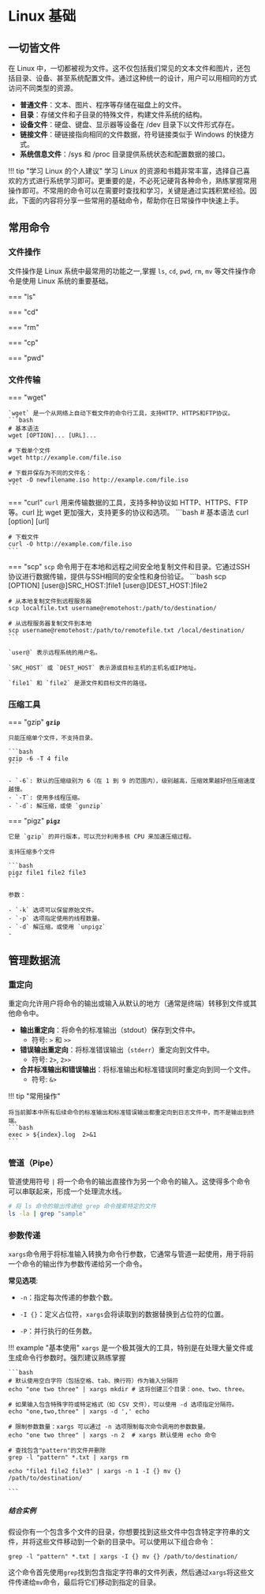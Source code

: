 # Linux 基础

## 一切皆文件

在 Linux 中，一切都被视为文件。这不仅包括我们常见的文本文件和图片，还包括目录、设备、甚至系统配置文件。通过这种统一的设计，用户可以用相同的方式访问不同类型的资源。

- **普通文件**：文本、图片、程序等存储在磁盘上的文件。
- **目录**：存储文件和子目录的特殊文件，构建文件系统的结构。
- **设备文件**：硬盘、键盘、显示器等设备在 /dev 目录下以文件形式存在。
- **链接文件**：硬链接指向相同的文件数据，符号链接类似于 Windows 的快捷方式。
- **系统信息文件**：/sys 和 /proc 目录提供系统状态和配置数据的接口。

!!! tip "学习 Linux 的个人建议"
    学习 Linux 的资源和书籍非常丰富，选择自己喜欢的方式进行系统学习即可。更重要的是，不必死记硬背各种命令，熟练掌握常用操作即可。不常用的命令可以在需要时查找和学习，关键是通过实践积累经验。因此，下面的内容将分享一些常用的基础命令，帮助你在日常操作中快速上手。

## 常用命令

### 文件操作

文件操作是 Linux 系统中最常用的功能之一,掌握 `ls`, `cd`, `pwd`, `rm`, `mv` 等文件操作命令是使用 Linux 系统的重要基础。

=== "ls"

=== "cd"

=== "rm"

=== "cp"

=== "pwd"

### 文件传输

=== "wget"

    `wget` 是一个从网络上自动下载文件的命令行工具，支持HTTP、HTTPS和FTP协议。
    ```bash
    # 基本语法
    wget [OPTION]... [URL]...

    # 下载单个文件
    wget http://example.com/file.iso

    # 下载并保存为不同的文件名：
    wget -O newfilename.iso http://example.com/file.iso
    ```

=== "curl"
    `curl` 用来传输数据的工具，支持多种协议如 HTTP、HTTPS、FTP等。curl 比 wget 更加强大，支持更多的协议和选项。
    ```bash
    # 基本语法
    curl [option] [url]
    
    # 下载文件
    curl -O http://example.com/file.iso
    ```
=== "scp"
    `scp` 命令用于在本地和远程之间安全地复制文件和目录。它通过SSH协议进行数据传输，提供与SSH相同的安全性和身份验证。
    ```bash
    scp [OPTION] [user@]SRC_HOST:]file1 [user@]DEST_HOST:]file2
    
    # 从本地复制文件到远程服务器
    scp localfile.txt username@remotehost:/path/to/destination/

    # 从远程服务器复制文件到本地
    scp username@remotehost:/path/to/remotefile.txt /local/destination/
    ```

    `user@` 表示远程系统的用户名。

    `SRC_HOST` 或 `DEST_HOST` 表示源或目标主机的主机名或IP地址。
    
    `file1` 和 `file2` 是源文件和目标文件的路径。

### 压缩工具

=== "gzip"
    **`gzip`**

    只能压缩单个文件，不支持目录。

    ```bash
    gzip -6 -T 4 file
    ```

    - `-6`: 默认的压缩级别为 6（在 1 到 9 的范围内），级别越高，压缩效果越好但压缩速度越慢。
    - `-T`: 使用多线程压缩。
    - `-d`: 解压缩，或使 `gunzip`

=== "pigz"
    **`pigz`**

    它是 `gzip` 的并行版本，可以充分利用多核 CPU 来加速压缩过程。

    支持压缩多个文件

    ```bash
    pigz file1 file2 file3
    ```

    参数：

    - `-k` 选项可以保留原始文件。
    - `-p` 选项指定使用的线程数量。
    - `-d` 解压缩，或使用 `unpigz`
    - 
## 管理数据流

### 重定向

重定向允许用户将命令的输出或输入从默认的地方（通常是终端）转移到文件或其他命令中。

- **输出重定向**：将命令的标准输出（stdout）保存到文件中。
  - 符号: `>` 和 `>>`
- **错误输出重定向**：将标准错误输出（`stderr`）重定向到文件中。
  - 符号: `2>`, `2>>`
- **合并标准输出和错误输出**：将标准输出和标准错误同时重定向到同一个文件。
  - 符号: `&>`

!!! tip "常用操作"

    将当前脚本中所有后续命令的标准输出和标准错误输出都重定向到日志文件中，而不是输出到终端。
    ```bash
    exec > ${index}.log  2>&1
    ```

### 管道（Pipe）

管道使用符号 `|` 将一个命令的输出直接作为另一个命令的输入。这使得多个命令可以串联起来，形成一个处理流水线。

```bash
# 将 ls 命令的输出传递给 grep 命令搜索特定的文件
ls -la | grep "sample"
```

### 参数传递

`xargs`命令用于将标准输入转换为命令行参数，它通常与管道一起使用，用于将前一个命令的输出作为参数传递给另一个命令。

**常见选项**:

- `-n`：指定每次传递的参数个数。
  
- `-I {}`：定义占位符，`xargs`会将读取到的数据替换到占位符的位置。

- `-P`：并行执行的任务数。

!!! example "基本使用"
    `xargs` 是一个极其强大的工具，特别是在处理大量文件或生成命令行参数时。强烈建议熟练掌握

    ```bash
    # 默认使用空白字符（包括空格、tab、换行符）作为输入分隔符
    echo "one two three" | xargs mkdir # 这将创建三个目录：one、two、three。

    # 如果输入包含特殊字符或特定格式（如 CSV 文件），可以使用 -d 选项指定分隔符。
    echo "one,two,three" | xargs -d ',' echo

    # 限制参数数量：xargs 可以通过 -n 选项限制每次命令调用的参数数量。
    echo "one two three" | xargs -n 2  # xargs 默认使用 echo 命令

    # 查找包含"pattern"的文件并删除
    grep -l "pattern" *.txt | xargs rm

    echo "file1 file2 file3" | xargs -n 1 -I {} mv {} /path/to/destination/

    ```

##### 结合实例

假设你有一个包含多个文件的目录，你想要找到这些文件中包含特定字符串的文件，并将这些文件移动到一个新的目录中。可以使用以下组合命令：

`grep -l "pattern" *.txt | xargs -I {} mv {} /path/to/destination/`

这个命令首先使用`grep`找到包含指定字符串的文件列表，然后通过`xargs`将这些文件传递给`mv`命令，最后将它们移动到指定的目录。
